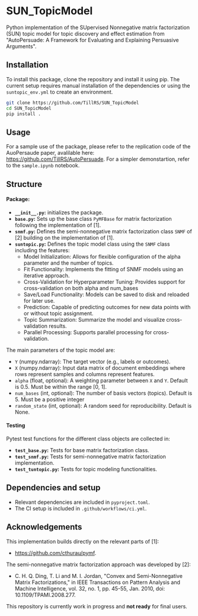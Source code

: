 # SUN_TopicModel
Python implementation of the SUpervised Nonnegative matrix factorization (SUN) topic model for topic discovery and effect estimation from "AutoPersuade: A Framework for Evaluating and Explaining Persuasive Arguments".



## Installation
To install this package, clone the repository and install it using pip.
The current setup requires manual installation of the dependencies or using the `suntopic_env.yml` to create an environment.
```bash
git clone https://github.com/TillRS/SUN_TopicModel
cd SUN_TopicModel
pip install .
```

## Usage
For a sample use of the package, please refer to the replication code of the AuoPersaude paper, avalilable here: https://github.com/TillRS/AutoPersuade.
For a simpler demonstartion, refer to the `sample.ipynb` notebook.

## Structure
#### Package:
- **`__init__.py`:** initializes the package.
- **`base.py`:** Sets up the base class `PyMFBase` for matrix factorization following the implementation of [1].
- **`snmf.py`:** Defines the semi-nonnegative matrix factorization class `SNMF` of [2] building on the implementation of [1].
- **`suntopic.py`:** Defines the topic model class using the `SNMF` class including the features:
    - Model Initialization: Allows for flexible configuration of the alpha parameter and the number of topics.
    - Fit Functionality: Implements the fitting of SNMF models using an iterative approach.
    - Cross-Validation for Hyperparameter Tuning: Provides support for cross-validation on both alpha and num_bases
    - Save/Load Functionality: Models can be saved to disk and reloaded for later use.
    - Prediction: Capable of predicting outcomes for new data points with or without topic assignment.
    - Topic Summarization: Summarize the model and visualize cross-validation results.
    - Parallel Processing: Supports parallel processing for cross-validation.

The main parameters of the topic model are:
- `Y` (numpy.ndarray): The target vector (e.g., labels or outcomes).
- `X` (numpy.ndarray): Input data matrix of document embeddings where rows represent samples and columns represent features.
- `alpha` (float, optional): A weighting parameter between `X` and `Y`. Default is 0.5. Must be within the range [0, 1].
- `num_bases` (int, optional): The number of basis vectors (topics). Default is 5. Must be a positive integer
- `random_state` (int, optional): A random seed for reproducibility. Default is None.

#### Testing
Pytest test functions for the different class objects are collected in:
- **`test_base.py`:** Tests for base matrix factorization class.
- **`test_snmf.py`:** Tests for semi-nonnegative matrix factorization implementation.
- **`test_tuntopic.py`:** Tests for topic modeling functionalities.

## Dependencies and setup
- Relevant dependencies are included in `pyproject.toml`.
- The CI setup is included in `.github/workflows/ci.yml`.


## Acknowledgements

This implementation builds directly on the relevant parts of [1]:
- https://github.com/cthurau/pymf.

The semi-nonnegative matrix factorization approach was developed by [2]:
- C. H. Q. Ding, T. Li and M. I. Jordan, "Convex and Semi-Nonnegative Matrix Factorizations," in IEEE Transactions on Pattern Analysis and Machine Intelligence, vol. 32, no. 1, pp. 45-55, Jan. 2010, doi: 10.1109/TPAMI.2008.277.



This repository is currently work in progress and **not ready** for final users.
